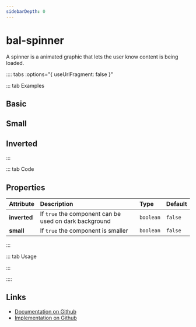 ```yaml
---
sidebarDepth: 0
---
```


# bal-spinner


<!-- START: human documentation top -->

A spinner is a animated graphic that lets the user know content is being loaded.

<!-- END: human documentation top -->

:::: tabs :options="{ useUrlFragment: false }"

::: tab Examples

## Basic

<ClientOnly><docs-demo-bal-spinner-95></docs-demo-bal-spinner-95></ClientOnly>


## Small

<ClientOnly><docs-demo-bal-spinner-96></docs-demo-bal-spinner-96></ClientOnly>


## Inverted

<ClientOnly><docs-demo-bal-spinner-97></docs-demo-bal-spinner-97></ClientOnly>


:::

::: tab Code

## Properties


| Attribute    | Description                                            | Type      | Default |
| :----------- | :----------------------------------------------------- | :-------- | :------ |
| **inverted** | If `true` the component can be used on dark background | `boolean` | `false` |
| **small**    | If `true` the component is smaller                     | `boolean` | `false` |


:::

::: tab Usage

<!-- START: human documentation usage -->

<!-- END: human documentation usage -->

:::


::::

## Links

* [Documentation on Github](https://github.com/baloise/design-system/blob/master/docs/src/components/components/bal-spinner.md)
* [Implementation on Github](https://github.com/baloise/design-system/blob/master/packages/components/src/components/bal-spinner)
